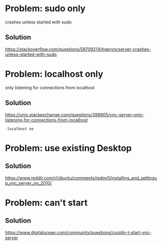 # Problem: sudo only
crashes unless started with sudo

## Solution
https://stackoverflow.com/questions/59709214/tigervncserver-crashes-unless-started-with-sudo


# Problem: localhost only
only listening for connections from localhost

## Solution
https://unix.stackexchange.com/questions/398905/vnc-server-only-listening-for-connections-from-localhost

`-localhost no`

# Problem: use existing Desktop
## Solution
https://www.reddit.com/r/Ubuntu/comments/jgdpv0/installing_and_settingup_vnc_server_on_2010/

#  Problem: can't start
## Solution
https://www.digitalocean.com/community/questions/couldn-t-start-vnc-server
